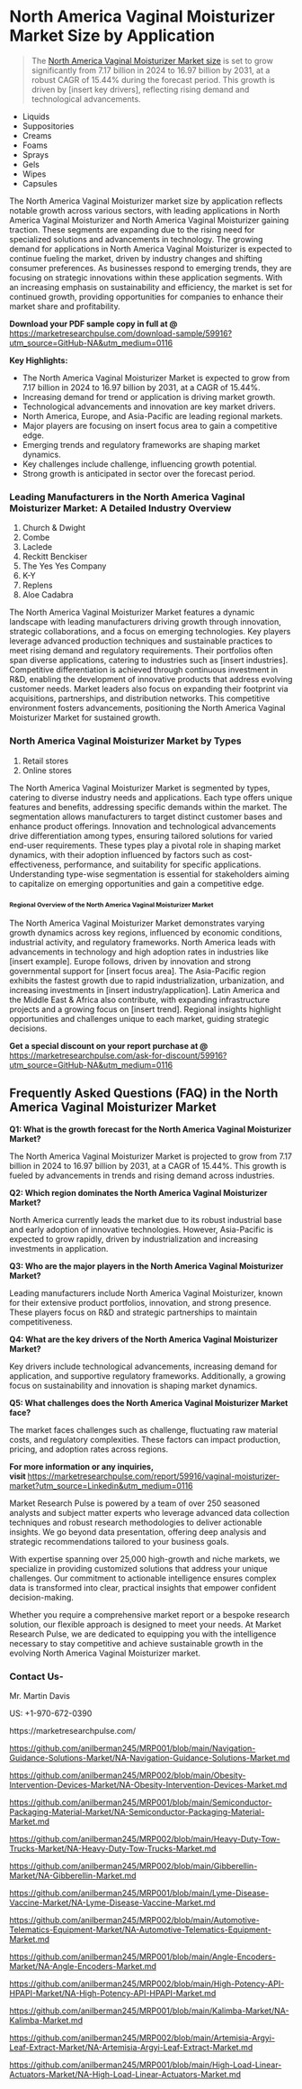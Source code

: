 <h1>North America Vaginal Moisturizer Market&nbsp;Size by Application</h1><blockquote><p>The <a href="https://marketresearchpulse.com/download-sample/59916?utm_source=GitHub-NA&amp;utm_medium=0116">North America Vaginal Moisturizer Market size</a> is set to grow significantly from 7.17 billion in 2024 to 16.97 billion by 2031, at a robust CAGR of 15.44% during the forecast period. This growth is driven by [insert key drivers], reflecting rising demand and technological advancements.</p></blockquote><ul><li>Liquids<li> Suppositories<li> Creams<li> Foams<li> Sprays<li> Gels<li> Wipes<li> Capsules</li></ul><p>The North America Vaginal Moisturizer market size by application reflects notable growth across various sectors, with leading applications in North America Vaginal Moisturizer and North America Vaginal Moisturizer gaining traction. These segments are expanding due to the rising need for specialized solutions and advancements in technology. The growing demand for applications in North America Vaginal Moisturizer is expected to continue fueling the market, driven by industry changes and shifting consumer preferences. As businesses respond to emerging trends, they are focusing on strategic innovations within these application segments. With an increasing emphasis on sustainability and efficiency, the market is set for continued growth, providing opportunities for companies to enhance their market share and profitability.</p><p><strong>Download your PDF sample copy in full at @ </strong><a href="https://marketresearchpulse.com/download-sample/59916?utm_source=GitHub-NA&amp;utm_medium=0116">https://marketresearchpulse.com/download-sample/59916?utm_source=GitHub-NA&amp;utm_medium=0116</a></p><p><strong>Key Highlights: </strong></p><ul><li>The North America Vaginal Moisturizer Market is expected to grow from 7.17 billion in 2024 to 16.97 billion by 2031, at a CAGR of 15.44%.</li><li>Increasing demand for trend or application is driving market growth.</li><li>Technological advancements and innovation are key market drivers.</li><li>North America, Europe, and Asia-Pacific are leading regional markets.</li><li>Major players are focusing on insert focus area to gain a competitive edge.</li><li>Emerging trends and regulatory frameworks are shaping market dynamics.</li><li>Key challenges include challenge, influencing growth potential.</li><li>Strong growth is anticipated in sector over the forecast period.</li></ul><h3>Leading Manufacturers in the North America Vaginal Moisturizer Market: A Detailed Industry Overview</h3><ol><li>Church & Dwight</li><li>Combe</li><li>Laclede</li><li>Reckitt Benckiser</li><li>The Yes Yes Company</li><li>K-Y</li><li>Replens</li><li>Aloe Cadabra</li></ol><div class="flex max-w-full flex-col flex-grow"><div class="min-h-8 text-message flex w-full flex-col items-end gap-2 whitespace-normal break-words [.text-message+&amp;]:mt-5" dir="auto" data-message-author-role="assistant" data-message-id="fd8432e4-4910-450d-b182-61b7bfb0a01f" data-message-model-slug="gpt-4o"><div class="flex w-full flex-col gap-1 empty:hidden first:pt-[3px]"><div class="markdown prose w-full break-words dark:prose-invert light"><p>The North America Vaginal Moisturizer Market features a dynamic landscape with leading manufacturers driving growth through innovation, strategic collaborations, and a focus on emerging technologies. Key players leverage advanced production techniques and sustainable practices to meet rising demand and regulatory requirements. Their portfolios often span diverse applications, catering to industries such as [insert industries]. Competitive differentiation is achieved through continuous investment in R&amp;D, enabling the development of innovative products that address evolving customer needs. Market leaders also focus on expanding their footprint via acquisitions, partnerships, and distribution networks. This competitive environment fosters advancements, positioning the North America Vaginal Moisturizer Market for sustained growth.</p></div></div></div></div><h3>North America Vaginal Moisturizer Market by Types</h3><ol><li>Retail stores<li> Online stores</li></ol><div class="flex max-w-full flex-col flex-grow"><div class="min-h-8 text-message flex w-full flex-col items-end gap-2 whitespace-normal break-words [.text-message+&amp;]:mt-5" dir="auto" data-message-author-role="assistant" data-message-id="084470be-0bb7-4664-bddf-5156b4f41249" data-message-model-slug="gpt-4o-mini"><div class="flex w-full flex-col gap-1 empty:hidden first:pt-[3px]"><div class="markdown prose w-full break-words dark:prose-invert light"><p>The North America Vaginal Moisturizer Market is segmented by types, catering to diverse industry needs and applications. Each type offers unique features and benefits, addressing specific demands within the market. The segmentation allows manufacturers to target distinct customer bases and enhance product offerings. Innovation and technological advancements drive differentiation among types, ensuring tailored solutions for varied end-user requirements. These types play a pivotal role in shaping market dynamics, with their adoption influenced by factors such as cost-effectiveness, performance, and suitability for specific applications. Understanding type-wise segmentation is essential for stakeholders aiming to capitalize on emerging opportunities and gain a competitive edge.</p></div></div></div></div><h3><span style="font-size: 11px;">Regional Overview of the North America Vaginal Moisturizer Market</span></h3><div class="flex max-w-full flex-col flex-grow"><div class="min-h-8 text-message flex w-full flex-col items-end gap-2 whitespace-normal break-words [.text-message+&amp;]:mt-5" dir="auto" data-message-author-role="assistant" data-message-id="e9038762-ce64-4e30-91c9-9bd413514231" data-message-model-slug="gpt-4o-mini"><div class="flex w-full flex-col gap-1 empty:hidden first:pt-[3px]"><div class="markdown prose w-full break-words dark:prose-invert light"><p>The North America Vaginal Moisturizer Market demonstrates varying growth dynamics across key regions, influenced by economic conditions, industrial activity, and regulatory frameworks. North America leads with advancements in technology and high adoption rates in industries like [insert example]. Europe follows, driven by innovation and strong governmental support for [insert focus area]. The Asia-Pacific region exhibits the fastest growth due to rapid industrialization, urbanization, and increasing investments in [insert industry/application]. Latin America and the Middle East &amp; Africa also contribute, with expanding infrastructure projects and a growing focus on [insert trend]. Regional insights highlight opportunities and challenges unique to each market, guiding strategic decisions.</p></div></div></div></div><p><strong>Get a special discount on your report purchase at @ </strong><a href="https://marketresearchpulse.com/ask-for-discount/59916?utm_source=GitHub-NA&amp;utm_medium=0116">https://marketresearchpulse.com/ask-for-discount/59916?utm_source=GitHub-NA&amp;utm_medium=0116</a></p><h2>Frequently Asked Questions (FAQ) in the North America Vaginal Moisturizer Market</h2><p><strong>Q1: What is the growth forecast for the North America Vaginal Moisturizer Market?</strong></p><p>The North America Vaginal Moisturizer Market is projected to grow from 7.17 billion in 2024 to 16.97 billion by 2031, at a CAGR of 15.44%. This growth is fueled by advancements in trends and rising demand across industries.</p><p><strong>Q2: Which region dominates the North America Vaginal Moisturizer Market?</strong></p><p>North America currently leads the market due to its robust industrial base and early adoption of innovative technologies. However, Asia-Pacific is expected to grow rapidly, driven by industrialization and increasing investments in application.</p><p><strong>Q3: Who are the major players in the North America Vaginal Moisturizer Market?</strong></p><p>Leading manufacturers include North America Vaginal Moisturizer, known for their extensive product portfolios, innovation, and strong presence. These players focus on R&amp;D and strategic partnerships to maintain competitiveness.</p><p><strong>Q4: What are the key drivers of the North America Vaginal Moisturizer Market?</strong></p><p>Key drivers include technological advancements, increasing demand for application, and supportive regulatory frameworks. Additionally, a growing focus on sustainability and innovation is shaping market dynamics.</p><p><strong>Q5: What challenges does the North America Vaginal Moisturizer Market face?</strong></p><p>The market faces challenges such as challenge, fluctuating raw material costs, and regulatory complexities. These factors can impact production, pricing, and adoption rates across regions.</p><p><strong>For more information or any inquiries, visit&nbsp;</strong><a href="https://marketresearchpulse.com/report/59916/vaginal-moisturizer-market?utm_source=Linkedin&utm_medium=0116">https://marketresearchpulse.com/report/59916/vaginal-moisturizer-market?utm_source=Linkedin&utm_medium=0116</a></p><p>Market Research Pulse is powered by a team of over 250 seasoned analysts and subject matter experts who leverage advanced data collection techniques and robust research methodologies to deliver actionable insights. We go beyond data presentation, offering deep analysis and strategic recommendations tailored to your business goals.</p><p>With expertise spanning over 25,000 high-growth and niche markets, we specialize in providing customized solutions that address your unique challenges. Our commitment to actionable intelligence ensures complex data is transformed into clear, practical insights that empower confident decision-making.</p><p>Whether you require a comprehensive market report or a bespoke research solution, our flexible approach is designed to meet your needs. At Market Research Pulse, we are dedicated to equipping you with the intelligence necessary to stay competitive and achieve sustainable growth in the evolving North America Vaginal Moisturizer market.</p><h3><strong>Contact Us-</strong></h3><p>Mr. Martin Davis</p><p>US: +1-970-672-0390</p><p>https://marketresearchpulse.com/</p><p><a href="https://github.com/anilberman245/MRP001/blob/main/Navigation-Guidance-Solutions-Market/NA-Navigation-Guidance-Solutions-Market.md">https://github.com/anilberman245/MRP001/blob/main/Navigation-Guidance-Solutions-Market/NA-Navigation-Guidance-Solutions-Market.md</a></p><p><a href="https://github.com/anilberman245/MRP002/blob/main/Obesity-Intervention-Devices-Market/NA-Obesity-Intervention-Devices-Market.md">https://github.com/anilberman245/MRP002/blob/main/Obesity-Intervention-Devices-Market/NA-Obesity-Intervention-Devices-Market.md</a></p><p><a href="https://github.com/anilberman245/MRP001/blob/main/Semiconductor-Packaging-Material-Market/NA-Semiconductor-Packaging-Material-Market.md">https://github.com/anilberman245/MRP001/blob/main/Semiconductor-Packaging-Material-Market/NA-Semiconductor-Packaging-Material-Market.md</a></p><p><a href="https://github.com/anilberman245/MRP002/blob/main/Heavy-Duty-Tow-Trucks-Market/NA-Heavy-Duty-Tow-Trucks-Market.md">https://github.com/anilberman245/MRP002/blob/main/Heavy-Duty-Tow-Trucks-Market/NA-Heavy-Duty-Tow-Trucks-Market.md</a></p><p><a href="https://github.com/anilberman245/MRP002/blob/main/Gibberellin-Market/NA-Gibberellin-Market.md">https://github.com/anilberman245/MRP002/blob/main/Gibberellin-Market/NA-Gibberellin-Market.md</a></p><p><a href="https://github.com/anilberman245/MRP001/blob/main/Lyme-Disease-Vaccine-Market/NA-Lyme-Disease-Vaccine-Market.md">https://github.com/anilberman245/MRP001/blob/main/Lyme-Disease-Vaccine-Market/NA-Lyme-Disease-Vaccine-Market.md</a></p><p><a href="https://github.com/anilberman245/MRP002/blob/main/Automotive-Telematics-Equipment-Market/NA-Automotive-Telematics-Equipment-Market.md">https://github.com/anilberman245/MRP002/blob/main/Automotive-Telematics-Equipment-Market/NA-Automotive-Telematics-Equipment-Market.md</a></p><p><a href="https://github.com/anilberman245/MRP001/blob/main/Angle-Encoders-Market/NA-Angle-Encoders-Market.md">https://github.com/anilberman245/MRP001/blob/main/Angle-Encoders-Market/NA-Angle-Encoders-Market.md</a></p><p><a href="https://github.com/anilberman245/MRP002/blob/main/High-Potency-API-HPAPI-Market/NA-High-Potency-API-HPAPI-Market.md">https://github.com/anilberman245/MRP002/blob/main/High-Potency-API-HPAPI-Market/NA-High-Potency-API-HPAPI-Market.md</a></p><p><a href="https://github.com/anilberman245/MRP001/blob/main/Kalimba-Market/NA-Kalimba-Market.md">https://github.com/anilberman245/MRP001/blob/main/Kalimba-Market/NA-Kalimba-Market.md</a></p><p><a href="https://github.com/anilberman245/MRP002/blob/main/Artemisia-Argyi-Leaf-Extract-Market/NA-Artemisia-Argyi-Leaf-Extract-Market.md">https://github.com/anilberman245/MRP002/blob/main/Artemisia-Argyi-Leaf-Extract-Market/NA-Artemisia-Argyi-Leaf-Extract-Market.md</a></p><p><a href="https://github.com/anilberman245/MRP001/blob/main/High-Load-Linear-Actuators-Market/NA-High-Load-Linear-Actuators-Market.md">https://github.com/anilberman245/MRP001/blob/main/High-Load-Linear-Actuators-Market/NA-High-Load-Linear-Actuators-Market.md</a></p>
